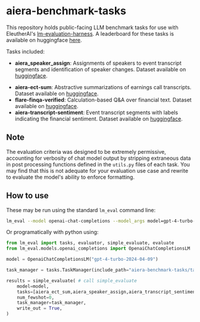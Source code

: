 # aiera-benchmark-tasks
This repository holds public-facing LLM benchmark tasks for use with EleutherAI's [lm-evaluation-harness](https://github.com/EleutherAI/lm-evaluation-harness). A leaderboard for these tasks is available on huggingface [here](https://huggingface.co/spaces/Aiera/aiera-finance-leaderboard).

Tasks included:
- **aiera_speaker_assign**: Assignments of speakers to event transcript segments and identification of speaker changes. Dataset available on [huggingface](https://huggingface.co/datasets/Aiera/aiera-speaker-assign).
* **aiera-ect-sum**: Abstractive summarizations of earnings call transcripts. Dataset available on [huggingface](https://huggingface.co/datasets/Aiera/aiera-ect-sum).
* **flare-finqa-verified**: Calculation-based Q&A over financial text. Dataset available on [huggingface](https://huggingface.co/datasets/Aiera/flare-finqa-verified).
* **aiera-transcript-sentiment**: Event transcript segments with labels indicating the financial sentiment. Dataset available on [huggingface](https://huggingface.co/datasets/Aiera/aiera-transcript-sentiment).

## Note

The evaluation criteria was designed to be extremely permissive, accounting for verbosity of chat model output by stripping extraneous data in post processing functions defined in the `utils.py` files of each task. You may find that this is not adequate for your evaluation use case and rewrite to evaluate the model's ability to enforce formatting.

## How to use

These may be run using the standard `lm_eval` command line:

```bash
lm_eval --model openai-chat-completions --model_args model=gpt-4-turbo-2024-04-09 --tasks aiera_ect_sum,aiera_speaker_assign,aiera_transcript_sentiment,flare_finqa_verified --include_path aiera-benchmark-tasks/tasks
```

Or programatically with python using:
```python
from lm_eval import tasks, evaluator, simple_evaluate, evaluate
from lm_eval.models.openai_completions import OpenaiChatCompletionsLM

model = OpenaiChatCompletionsLM("gpt-4-turbo-2024-04-09")

task_manager = tasks.TaskManager(include_path="aiera-benchmark-tasks/tasks")

results = simple_evaluate( # call simple_evaluate
    model=model,
    tasks=[aiera_ect_sum,aiera_speaker_assign,aiera_transcript_sentiment,flare_finqa_verified],
    num_fewshot=0,
    task_manager=task_manager,
    write_out = True,
)
```
